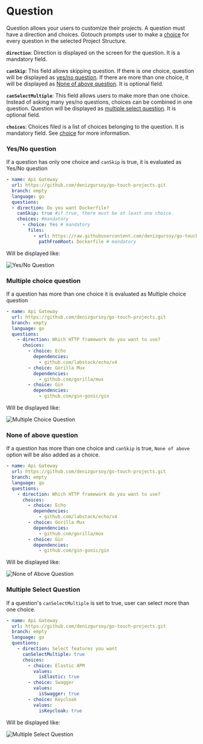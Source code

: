 # Question

Question allows your users to customize their projects. A question must have a direction and choices. Gotouch prompts
user to make a [choice](./choice) for every question in the selected Project Structure.

**`direction`**: Direction is displayed on the screen for the question. It is a mandatory field.

**`canSkip`**: This field allows skipping question. If there is one choice, question will be displayed as [yes/no question](#yes-no-question).
If there are more than one choice, it will be displayed as [None of above question](#none-of-above-question). It is optional field.

**`canSelectMultiple`**: This field allows users to make more than one choice. Instead of asking many yes/no questions, choices can be combined
in one question. Question will be displayed as [multiple select question](#multiple-select-question). It is optional field.

**`choices`**: Choices filed is a list of choices belonging to the question. It is mandatory field. See [choice](./choice) for more information.

### Yes/No question
If a question has only one choice and `canSkip` is true, it is evaluated as Yes/No question

```yaml
- name: Api Gateway
  url: https://github.com/denizgursoy/go-touch-projects.git
  branch: empty
  language: go
  questions:
  - direction: Do you want Dockerfile?
    canSkip: true #if true, there must be at least one choice. 
    choices: #mandatory
      - choice: Yes # mandatory
        files:
          - url: https://raw.githubusercontent.com/denizgursoy/go-touch-projects/main/Dockerfile
            pathFromRoot: Dockerfile # mandatory
```
Will be displayed like:

![Yes/No Question](@images/yes-no-question.png)

### Multiple choice question

If a question has more than one choice it is evaluated as Multiple choice question

```yaml
- name: Api Gateway
  url: https://github.com/denizgursoy/go-touch-projects.git
  branch: empty
  language: go
  questions:
    - direction: Which HTTP framework do you want to use?
      choices:
        - choice: Echo
          dependencies:
            - github.com/labstack/echo/v4
        - choice: Gorilla Mux
          dependencies:
            - github.com/gorilla/mux
        - choice: Gin
          dependencies:
            - github.com/gin-gonic/gin
```

Will be displayed like:

![Multiple Choice Question](@images/multiple-choice.png)

### None of above question

If a question has more than one choice and `canSkip` is true, `None of above` option will be also added 
as a choice. 

```yaml
- name: Api Gateway
  url: https://github.com/denizgursoy/go-touch-projects.git
  branch: empty
  language: go
  questions:
    - direction: Which HTTP framework do you want to use?
      choices:
        - choice: Echo
          dependencies:
            - github.com/labstack/echo/v4
        - choice: Gorilla Mux
          dependencies:
            - github.com/gorilla/mux
        - choice: Gin
          dependencies:
            - github.com/gin-gonic/gin
```

Will be displayed like:


![None of Above Question](@images/none-of-above.png)


### Multiple Select Question

If a question's `canSelectMultiple` is set to true, user can select more than one choice.

```yaml
- name: Api Gateway
  url: https://github.com/denizgursoy/go-touch-projects.git
  branch: empty
  language: go
  questions:
    - direction: Select features you want
      canSelectMultiple: true
      choices:
        - choice: Elastic APM
          values:
            isElastic: true
        - choice: Swagger
          values:
            isSwagger: true
        - choice: Keycloak
          values:
            isKeycloak: true
```

Will be displayed like:


![Multiple Select Question](@images/multiple-select.png)